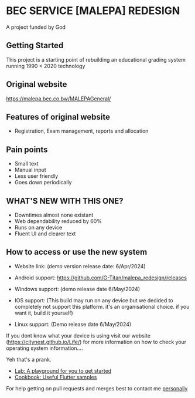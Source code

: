 # BEC SERVICE [MALEPA] REDESIGN

A project funded by God

## Getting Started

This project is a starting point of rebuilding an educational grading system running 1990 < 2020 technology

## Original website
https://malepa.bec.co.bw/MALEPAGeneral/

## Features of original website
- Registration, Exam management, reports and allocation

## Pain points
 - Small text
 - Manual input
 - Less user friendly
 - Goes down periodically

## WHAT'S NEW WITH THIS ONE?
 - Downtimes almost none existant
 - Web dependability reduced by 60%
 - Runs on any device
 - Fluent UI and clearer text

## How to access or use the new system
 - Website link: (demo version release date: 6/Apr/2024)

 - Android support: https://github.com/G-Titan/malepa_redesign/releases

 - Windows support: (demo release date 6/May/2024)

 - IOS support: (This build may run on any device but we decided to completely not support this platform. it's an organisational choice. if you want it, build it yourself)

 - Linux support: (Demo release date 6/May/2024)

If you dont know what your device is using visit our website (https://citynest.github.io/Life/) for more information on how to check your operating system information.... 

Yeh that's a prank.

- [Lab: A playground for you to get started](https://docs.flutter.dev/get-started/codelab)
- [Cookbook: Useful Flutter samples](https://docs.flutter.dev/cookbook)

For help getting on pull requests and merges best to contact me [personally](mailto:kevinmanda92@gmail.com)
